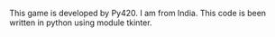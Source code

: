 This game is developed by Py420.
I am from India.
This code is been written in python using module tkinter.
